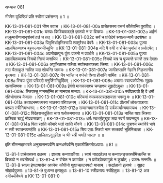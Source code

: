 अध्यायः 081
	
भीष्मेण युधिष्ठिरं प्रति स्त्रीणां प्रशंसनम् ॥ 1 ॥
	
KK-13-01-081-001	भीष्म उवाच ।
KK-13-01-081-00a	प्राचेतसस्य वचनं कीर्तयन्ति पुराविदः ।
KK-13-01-081-001c	यस्याः किञ्चिन्नाददते ज्ञातयो न स विक्रयः ॥
KK-13-01-081-002a	अर्हणं तत्कुमारीणामानृशंस्यं व्रतं च तत् ।
KK-13-01-081-002c	सर्वं च प्रतिदेयं स्यात्कन्यायै तदशेषतः ॥
KK-13-01-081-003a	पितृभिर्भ्रातृभिश्चापि श्वशुरैरथ देवरैः ।
KK-13-01-081-003c	पूज्या लालयितव्याश्च बहुकल्याणमीप्सुभिः ॥
KK-13-01-081-004a	यदि वै स्त्री न रोचेत पुमांसं न प्रमोदयेत् ।
KK-13-01-081-004c	अप्रमोदात्पुनः पुंसः प्रजनो न प्रवर्धते ॥
KK-13-01-081-005a	पूज्या लालयितव्याश्च स्त्रियो नित्यं जनाधिप ।
KK-13-01-081-005c	स्त्रियो यत्र च पूज्यन्ते रमन्ते तत्र देवताः ॥
KK-13-01-081-006a	अपूजिताश्च यत्रैताः सर्वास्तत्राफलाः क्रियाः ।
KK-13-01-081-006c	तदा चैतत्कुलं नास्ति यदा शोचन्ति जामयः ॥
KK-13-01-081-007a	जामीशप्तानि गेहानि निकृत्तानीव कृत्यया ।
KK-13-01-081-007c	नैव भान्ति न वर्धन्ते श्रिया हीनानि पार्थिव ॥
KK-13-01-081-008a	स्त्रियः पुंसां परिददौ मनुर्जिगमिषुर्दिवम् ।
KK-13-01-081-008c	अबलाः स्वल्पकौपीनाः सुहृदः सत्यजिष्णवः ॥
KK-13-01-081-009a	ईर्षवो मानकामाश्च चण्डाश्च सुहृदोऽबुधाः ।
KK-13-01-081-009c	स्त्रियस्तु मानमर्हन्ति ता मानयत मानवाः ॥
KK-13-01-081-010a	स्त्रीप्रत्ययो हि वै धर्मो रतिभोगाश्च केवलाः ।
KK-13-01-081-010c	परिचर्या नमस्कारास्तदायत्ता भवन्तु वः ॥
KK-13-01-081-011a	उत्पादनमपत्यस्य जातस्य परिपालनम् ।
KK-13-01-081-011c	प्रीत्यर्थं लोकयात्रायाः पश्यत स्त्रीनिबन्धनम् ॥
KK-13-01-081-012a	सम्मान्यमानाश्चैता हि सर्वकार्याण्यवाप्स्यथ ।
KK-13-01-081-012c	विदेहराजदुहिता चात्र श्लोकमगायत ॥
KK-13-01-081-013a	नास्ति यज्ञः स्त्रियाः कश्चिन्न श्राद्धं नोप्रवासकम् ।
KK-13-01-081-013c	धर्मः स्वभर्तृशुश्रूषा तया स्वर्गं जयन्त्युत ॥
KK-13-01-081-014a	पिता रक्षति कौमारे भर्ता रक्षति यौवने ।
KK-13-01-081-014c	पुत्राश्च स्थाविरे भावे न स्त्री स्वातन्त्र्यमर्हति ॥
KK-13-01-081-015a	श्रिय एताः स्त्रियो नाम सत्कार्या भूतिमिच्छता ।
KK-13-01-081-015c	लालिताऽनुगृहीता च श्रीः स्त्री भवति भारतः ॥ ॥
	
इति श्रीमन्महाभारते अनुशासनपर्वणि दानधर्मपर्वणि एकाशीतितमोऽध्यायः ॥ 81 ॥

13-81-1 प्राचेतसस्य दक्षस्य । ज्ञातयः कन्यापक्षीयाः । स्वयं नाददतेऽथ च कन्यालङ्कारर्थमिच्छन्ति स विक्रयो न भवतीत्यर्थ ॥ 13-81-4 न रोचेत न कामयेत । न प्रमोदयेत्कामुकं न कुर्यात् । प्रजनः सन्ततिः ॥ 13-81-8 स्वल्प ईषदायासेन अपनेयः कौपीनो गुह्याच्छादनपटो यासाम् । सद्योहार्या इत्यर्थः । सुहृदः सौहार्दयुक्ताः ॥ 13-81-9 बुध्यन्त इत्यबुधाः ॥ 13-81-10 स्त्रीप्रत्ययः स्त्रीहेतुकः ॥ 13-81-12 अत्र स्त्रीधर्मविषये ॥
KK-13-01-081-0	
